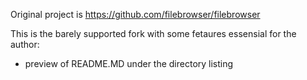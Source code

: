 Original project is https://github.com/filebrowser/filebrowser

This is the barely supported fork with some fetaures essensial for the author:

* preview of README.MD under the directory listing
